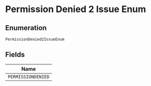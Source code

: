 
# Permission Denied 2 Issue Enum

## Enumeration

`PermissionDenied2IssueEnum`

## Fields

| Name |
|  --- |
| `PERMISSIONDENIED` |

